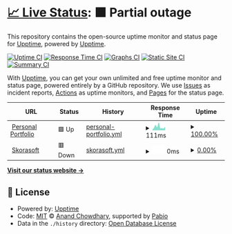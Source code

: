 # [📈 Live Status](https://demo.upptime.js.org): <!--live status--> **🟧 Partial outage**

This repository contains the open-source uptime monitor and status page for [Upptime](https://upptime.js.org), powered by [Upptime](https://github.com/upptime/upptime).

[![Uptime CI](https://github.com/STRK-ND/sites_uptime/workflows/Uptime%20CI/badge.svg)](https://github.com/STRK-ND/sites_uptime/actions?query=workflow%3A%22Uptime+CI%22)
[![Response Time CI](https://github.com/STRK-ND/sites_uptime/workflows/Response%20Time%20CI/badge.svg)](https://github.com/STRK-ND/sites_uptime/actions?query=workflow%3A%22Response+Time+CI%22)
[![Graphs CI](https://github.com/STRK-ND/sites_uptime/workflows/Graphs%20CI/badge.svg)](https://github.com/STRK-ND/sites_uptime/actions?query=workflow%3A%22Graphs+CI%22)
[![Static Site CI](https://github.com/STRK-ND/sites_uptime/workflows/Static%20Site%20CI/badge.svg)](https://github.com/STRK-ND/sites_uptime/actions?query=workflow%3A%22Static+Site+CI%22)
[![Summary CI](https://github.com/STRK-ND/sites_uptime/workflows/Summary%20CI/badge.svg)](https://github.com/STRK-ND/sites_uptime/actions?query=workflow%3A%22Summary+CI%22)

With [Upptime](https://upptime.js.org), you can get your own unlimited and free uptime monitor and status page, powered entirely by a GitHub repository. We use [Issues](https://github.com/upptime/upptime/issues) as incident reports, [Actions](https://github.com/STRK-ND/sites_uptime/actions) as uptime monitors, and [Pages](https://demo.upptime.js.org) for the status page.

<!--start: status pages-->
<!-- This summary is generated by Upptime (https://github.com/upptime/upptime) -->
<!-- Do not edit this manually, your changes will be overwritten -->
<!-- prettier-ignore -->
| URL | Status | History | Response Time | Uptime |
| --- | ------ | ------- | ------------- | ------ |
| <img alt="" src="https://icons.duckduckgo.com/ip3/rajat-kashyap-portfolio.vercel.app.ico" height="13"> [Personal Portfolio](https://rajat-kashyap-portfolio.vercel.app) | 🟩 Up | [personal-portfolio.yml](https://github.com/STRK-ND/sites_uptime/commits/HEAD/history/personal-portfolio.yml) | <details><summary><img alt="Response time graph" src="./graphs/personal-portfolio/response-time-week.png" height="20"> 111ms</summary><br><a href="https://STRK-ND.github.io/sites_uptime/history/personal-portfolio"><img alt="Response time 111" src="https://img.shields.io/endpoint?url=https%3A%2F%2Fraw.githubusercontent.com%2FSTRK-ND%2Fsites_uptime%2FHEAD%2Fapi%2Fpersonal-portfolio%2Fresponse-time.json"></a><br><a href="https://STRK-ND.github.io/sites_uptime/history/personal-portfolio"><img alt="24-hour response time 70" src="https://img.shields.io/endpoint?url=https%3A%2F%2Fraw.githubusercontent.com%2FSTRK-ND%2Fsites_uptime%2FHEAD%2Fapi%2Fpersonal-portfolio%2Fresponse-time-day.json"></a><br><a href="https://STRK-ND.github.io/sites_uptime/history/personal-portfolio"><img alt="7-day response time 111" src="https://img.shields.io/endpoint?url=https%3A%2F%2Fraw.githubusercontent.com%2FSTRK-ND%2Fsites_uptime%2FHEAD%2Fapi%2Fpersonal-portfolio%2Fresponse-time-week.json"></a><br><a href="https://STRK-ND.github.io/sites_uptime/history/personal-portfolio"><img alt="30-day response time 111" src="https://img.shields.io/endpoint?url=https%3A%2F%2Fraw.githubusercontent.com%2FSTRK-ND%2Fsites_uptime%2FHEAD%2Fapi%2Fpersonal-portfolio%2Fresponse-time-month.json"></a><br><a href="https://STRK-ND.github.io/sites_uptime/history/personal-portfolio"><img alt="1-year response time 111" src="https://img.shields.io/endpoint?url=https%3A%2F%2Fraw.githubusercontent.com%2FSTRK-ND%2Fsites_uptime%2FHEAD%2Fapi%2Fpersonal-portfolio%2Fresponse-time-year.json"></a></details> | <details><summary><a href="https://STRK-ND.github.io/sites_uptime/history/personal-portfolio">100.00%</a></summary><a href="https://STRK-ND.github.io/sites_uptime/history/personal-portfolio"><img alt="All-time uptime 100.00%" src="https://img.shields.io/endpoint?url=https%3A%2F%2Fraw.githubusercontent.com%2FSTRK-ND%2Fsites_uptime%2FHEAD%2Fapi%2Fpersonal-portfolio%2Fuptime.json"></a><br><a href="https://STRK-ND.github.io/sites_uptime/history/personal-portfolio"><img alt="24-hour uptime 100.00%" src="https://img.shields.io/endpoint?url=https%3A%2F%2Fraw.githubusercontent.com%2FSTRK-ND%2Fsites_uptime%2FHEAD%2Fapi%2Fpersonal-portfolio%2Fuptime-day.json"></a><br><a href="https://STRK-ND.github.io/sites_uptime/history/personal-portfolio"><img alt="7-day uptime 100.00%" src="https://img.shields.io/endpoint?url=https%3A%2F%2Fraw.githubusercontent.com%2FSTRK-ND%2Fsites_uptime%2FHEAD%2Fapi%2Fpersonal-portfolio%2Fuptime-week.json"></a><br><a href="https://STRK-ND.github.io/sites_uptime/history/personal-portfolio"><img alt="30-day uptime 100.00%" src="https://img.shields.io/endpoint?url=https%3A%2F%2Fraw.githubusercontent.com%2FSTRK-ND%2Fsites_uptime%2FHEAD%2Fapi%2Fpersonal-portfolio%2Fuptime-month.json"></a><br><a href="https://STRK-ND.github.io/sites_uptime/history/personal-portfolio"><img alt="1-year uptime 100.00%" src="https://img.shields.io/endpoint?url=https%3A%2F%2Fraw.githubusercontent.com%2FSTRK-ND%2Fsites_uptime%2FHEAD%2Fapi%2Fpersonal-portfolio%2Fuptime-year.json"></a></details>
| <img alt="" src="https://icons.duckduckgo.com/ip3/skorasoft.com.ico" height="13"> [Skorasoft](https://skorasoft.com) | 🟥 Down | [skorasoft.yml](https://github.com/STRK-ND/sites_uptime/commits/HEAD/history/skorasoft.yml) | <details><summary><img alt="Response time graph" src="./graphs/skorasoft/response-time-week.png" height="20"> 0ms</summary><br><a href="https://STRK-ND.github.io/sites_uptime/history/skorasoft"><img alt="Response time 0" src="https://img.shields.io/endpoint?url=https%3A%2F%2Fraw.githubusercontent.com%2FSTRK-ND%2Fsites_uptime%2FHEAD%2Fapi%2Fskorasoft%2Fresponse-time.json"></a><br><a href="https://STRK-ND.github.io/sites_uptime/history/skorasoft"><img alt="24-hour response time 0" src="https://img.shields.io/endpoint?url=https%3A%2F%2Fraw.githubusercontent.com%2FSTRK-ND%2Fsites_uptime%2FHEAD%2Fapi%2Fskorasoft%2Fresponse-time-day.json"></a><br><a href="https://STRK-ND.github.io/sites_uptime/history/skorasoft"><img alt="7-day response time 0" src="https://img.shields.io/endpoint?url=https%3A%2F%2Fraw.githubusercontent.com%2FSTRK-ND%2Fsites_uptime%2FHEAD%2Fapi%2Fskorasoft%2Fresponse-time-week.json"></a><br><a href="https://STRK-ND.github.io/sites_uptime/history/skorasoft"><img alt="30-day response time 0" src="https://img.shields.io/endpoint?url=https%3A%2F%2Fraw.githubusercontent.com%2FSTRK-ND%2Fsites_uptime%2FHEAD%2Fapi%2Fskorasoft%2Fresponse-time-month.json"></a><br><a href="https://STRK-ND.github.io/sites_uptime/history/skorasoft"><img alt="1-year response time 0" src="https://img.shields.io/endpoint?url=https%3A%2F%2Fraw.githubusercontent.com%2FSTRK-ND%2Fsites_uptime%2FHEAD%2Fapi%2Fskorasoft%2Fresponse-time-year.json"></a></details> | <details><summary><a href="https://STRK-ND.github.io/sites_uptime/history/skorasoft">0.00%</a></summary><a href="https://STRK-ND.github.io/sites_uptime/history/skorasoft"><img alt="All-time uptime 0.00%" src="https://img.shields.io/endpoint?url=https%3A%2F%2Fraw.githubusercontent.com%2FSTRK-ND%2Fsites_uptime%2FHEAD%2Fapi%2Fskorasoft%2Fuptime.json"></a><br><a href="https://STRK-ND.github.io/sites_uptime/history/skorasoft"><img alt="24-hour uptime 0.00%" src="https://img.shields.io/endpoint?url=https%3A%2F%2Fraw.githubusercontent.com%2FSTRK-ND%2Fsites_uptime%2FHEAD%2Fapi%2Fskorasoft%2Fuptime-day.json"></a><br><a href="https://STRK-ND.github.io/sites_uptime/history/skorasoft"><img alt="7-day uptime 0.00%" src="https://img.shields.io/endpoint?url=https%3A%2F%2Fraw.githubusercontent.com%2FSTRK-ND%2Fsites_uptime%2FHEAD%2Fapi%2Fskorasoft%2Fuptime-week.json"></a><br><a href="https://STRK-ND.github.io/sites_uptime/history/skorasoft"><img alt="30-day uptime 0.00%" src="https://img.shields.io/endpoint?url=https%3A%2F%2Fraw.githubusercontent.com%2FSTRK-ND%2Fsites_uptime%2FHEAD%2Fapi%2Fskorasoft%2Fuptime-month.json"></a><br><a href="https://STRK-ND.github.io/sites_uptime/history/skorasoft"><img alt="1-year uptime 0.00%" src="https://img.shields.io/endpoint?url=https%3A%2F%2Fraw.githubusercontent.com%2FSTRK-ND%2Fsites_uptime%2FHEAD%2Fapi%2Fskorasoft%2Fuptime-year.json"></a></details>

<!--end: status pages-->

[**Visit our status website →**](https://demo.upptime.js.org)

## 📄 License

- Powered by: [Upptime](https://github.com/upptime/upptime)
- Code: [MIT](./LICENSE) © [Anand Chowdhary](https://anandchowdhary.com), supported by [Pabio](https://pabio.com)
- Data in the `./history` directory: [Open Database License](https://opendatacommons.org/licenses/odbl/1-0/)
